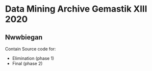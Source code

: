 # Data Mining Archive Gemastik XIII 2020
## Nwwbiegan

Contain Source code for: 
* Elimination (phase 1)
* Final (phase 2)
